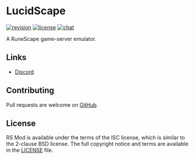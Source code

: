 # LucidScape
[![revision][rev-badge]][patch] [![license][license-badge]][isc] [![chat][discord-badge]][discord]

A RuneScape game-server emulator.

## Links
* [Discord][discord]

## Contributing
Pull requests are welcome on [GitHub](https://github.com/rsmod/rsmod).

## License
RS Mod is available under the terms of the ISC license, which is similar to the 2-clause BSD license. The full copyright notice and terms are available in the [LICENSE][license] file.

[isc]: https://opensource.org/licenses/ISC
[license]: https://github.com/rsmod/rsmod/blob/master/LICENSE.md
[discord]: https://discord.gg/mTPaSsdz
[patch]: https://oldschool.runescape.wiki/w/Update:Giants%27_Foundry
[rev-badge]: https://img.shields.io/badge/revision-206-yellow
[license-badge]: https://img.shields.io/badge/license-ISC-informational
[discord-badge]: https://img.shields.io/discord/978715859361079307?logo=discord
